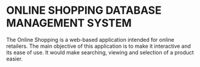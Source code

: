 # ONLINE SHOPPING DATABASE MANAGEMENT SYSTEM
 The Online Shopping is a web-based application intended for online retailers.  The main objective of this application is to make it interactive and its ease of use. It  would  make  searching,  viewing  and  selection  of  a  product  easier. 

